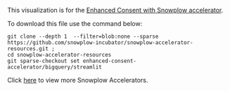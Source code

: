 This visualization is for the [Enhanced Consent with Snowplow accelerator](https://docs.snowplow.io/accelerators/consent/). 

To download this file use the command below:

```
git clone --depth 1  --filter=blob:none --sparse https://github.com/snowplow-incubator/snowplow-accelerator-resources.git ; 
cd snowplow-accelerator-resources
git sparse-checkout set enhanced-consent-accelerator/bigquery/streamlit

```

Click [here](https://snowplow.io/data-product-accelerators/) to view more Snowplow Accelerators.